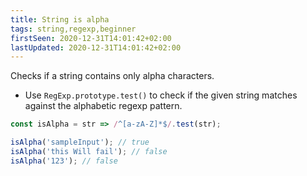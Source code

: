 ```yaml
---
title: String is alpha
tags: string,regexp,beginner
firstSeen: 2020-12-31T14:01:42+02:00
lastUpdated: 2020-12-31T14:01:42+02:00
---
```


Checks if a string contains only alpha characters.

- Use `RegExp.prototype.test()` to check if the given string matches against the alphabetic regexp pattern.

```js
const isAlpha = str => /^[a-zA-Z]*$/.test(str);
```

```js
isAlpha('sampleInput'); // true
isAlpha('this Will fail'); // false
isAlpha('123'); // false
```

